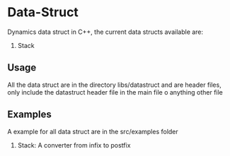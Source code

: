 # Data-Struct
Dynamics data struct in C++, the current data structs available are:

1. Stack

## Usage
All the data struct are in the directory libs/datastruct and are header files, only include the datastruct header file in the main file o anything other file

## Examples
A example for all data struct are in the src/examples folder

1. Stack: A converter from infix to postfix